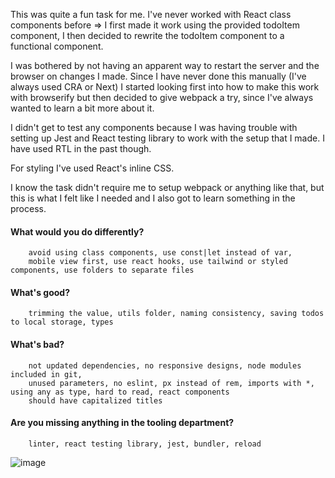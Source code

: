 This was quite a fun task for me. I've never worked with React class components before => I first made it work 
using the provided todoItem component, I then decided to rewrite the todoItem component to a functional component.

I was bothered by not having an apparent way to restart the server and the browser on changes I made.
Since I have never done this manually (I've always used CRA or Next) I started looking first into how to make this work
with browserify but then decided to give webpack a try, since I've always wanted to learn a bit more about it.

I didn't get to test any components because I was having trouble with setting up Jest and React testing library to work
with the setup that I made. I have used RTL in the past though.

For styling I've used React's inline CSS.

I know the task didn't require me to setup webpack or anything like that, but this is what I felt like I needed and I also got to learn something in the process.


#### What would you do differently?
        avoid using class components, use const|let instead of var,
        mobile view first, use react hooks, use tailwind or styled components, use folders to separate files
#### What's good?
        trimming the value, utils folder, naming consistency, saving todos to local storage, types
#### What's bad?
        not updated dependencies, no responsive designs, node modules included in git,
        unused parameters, no eslint, px instead of rem, imports with *, using any as type, hard to read, react components
		should have capitalized titles
#### Are you missing anything in the tooling department?
        linter, react testing library, jest, bundler, reload


![image](https://user-images.githubusercontent.com/9266906/153768528-8384de6b-8486-406f-9a22-de79abf010d2.png)

